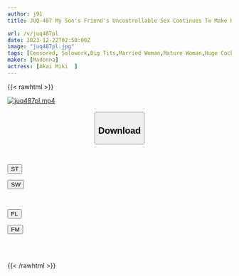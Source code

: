 ```yaml
---
author: j91
title: JUQ-487 My Son's Friend's Uncontrollable Sex Continues To Make Him Cum... Miki Akai

url: /v/juq487pl
date: 2023-12-22T02:50:00Z
image: "juq487pl.jpg"
tags: [Censored, Solowork,Big Tits,Married Woman,Mature Woman,Huge Cock,Sweat	]
maker: [Madonna]
actress: [Akai Miki  ]
---
```



{{< rawhtml >}}

<div class="video" data-videoid="L1J3yv1yzrtRX2q">
    <a href="javascript:;">
        <img src="/v/juq487pl/juq487pl.jpg" width="WIDTH" height="HEIGHT" alt="juq487pl.mp4" loading="lazy">
    </a>
</div>

<script type="text/javascript" src="https://j91.asia/asset/on-demand-st.js"></script>

<br>
  <link rel="stylesheet" href="https://j91.asia/asset/bs5.css">
  
  <center>
  <button class="btn btn-primary" type="button" data-bs-toggle="collapse" data-bs-target=".multi-collapse" aria-expanded="false" aria-controls="multiCollapseExample1 multiCollapseExample2"><h2>Download</h2></button></center>
</p>
<div class="row">
  <div class="col">
    <div class="collapse multi-collapse" id="multiCollapseExample1">
      <div class="card card-body">
	      	      <br>
<div class="buttons">  
<p><a href="https://streamtape.to/v/L1J3yv1yzrtRX2q" target="_blank"><button class="btn-hover color-3"><i class="fa fa-download"></i> ST</button></a></p>
<p><a href="https://flaswish.com/8ppe7opf3bkp" target="_blank"><button class="btn-hover color-2"><i class="fa fa-download"></i> SW</button></a></p></div>
    </div>
  </div>
</div>
  <div class="col">
    <div class="collapse multi-collapse" id="multiCollapseExample2">
      <div class="card card-body">
	      <br>
<div class="buttons">
<p><a href="javascript:;" target="_blank"><button class="btn-hover color-9"><i class="fa fa-download"></i> FL</button></a></p>
<p><a href="javascript:;" target="_blank"><button class="btn-hover color-8"><i class="fa fa-download"></i> FM</button></a></p></div>
<br><br>
      </div>
    </div>
  </div>
</div>

{{< /rawhtml >}}